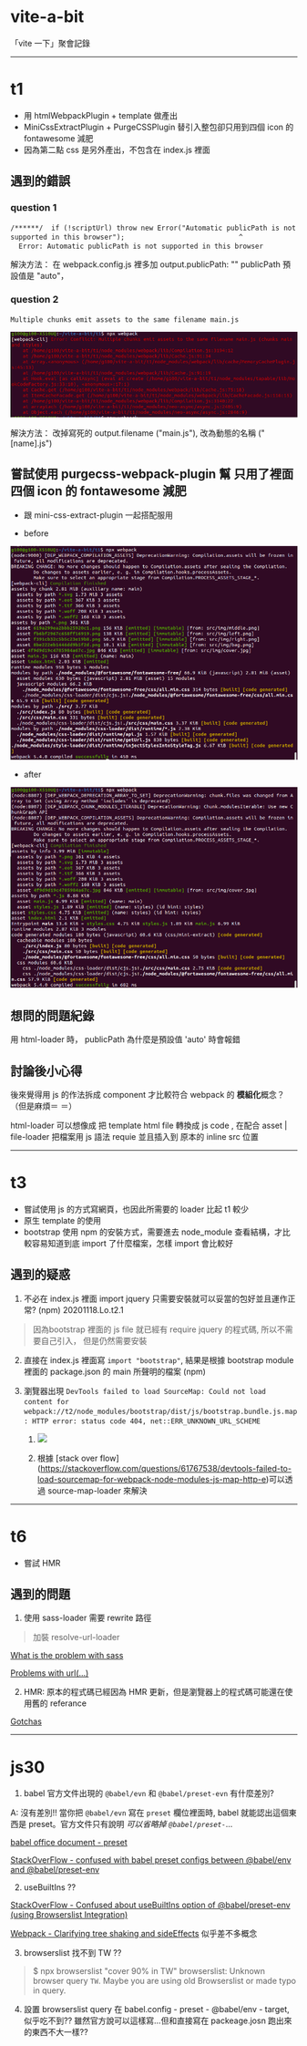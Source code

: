 # vite-a-bit

「vite 一下」聚會記錄

---


# t1

* 用 htmlWebpackPlugin + template 做產出
* MiniCssExtractPlugin + PurgeCSSPlugin 替引入整包卻只用到四個 icon 的 fontawesome 減肥
* 因為第二點 css 是另外產出，不包含在 index.js 裡面

## 遇到的錯誤

### question 1

```
/******/  if (!scriptUrl) throw new Error("Automatic publicPath is not supported in this browser");                            ^
  Error: Automatic publicPath is not supported in this browser
```

解決方法： 在 webpack.config.js 裡多加 output.publicPath: ""
publicPath 預設值是 "auto"，

### question 2

```
Multiple chunks emit assets to the same filename main.js
```
![](./README-image/t1/error-some-name.png)

解決方法： 改掉寫死的 output.filename ("main.js"), 改為動態的名稱 ("[name].js")

## 嘗試使用 purgecss-webpack-plugin 幫 只用了裡面四個 icon 的 fontawesome 減肥

* 跟 mini-css-extract-plugin 一起搭配服用

* before

![](./README-image/t1/before.png)

* after

![](./README-image/t1/after.png)


## 想問的問題紀錄

 用 html-loader 時， publicPath 為什麼是預設值 'auto' 時會報錯

## 討論後小心得

後來覺得用 js 的作法拆成 component 才比較符合 webpack 的 **模組化**概念？ （但是麻煩＝ ＝）

html-loader 可以想像成 把 template html file 轉換成 js code , 
在配合 asset | file-loader 把檔案用 js 語法 requie 並且插入到 原本的 inline src 位置

---


# t3

* 嘗試使用 js 的方式寫網頁，也因此所需要的 loader 比起 t1 較少
* 原生 template 的使用
* bootstrap 使用 npm 的安裝方式，需要進去 node_module 查看結構，才比較容易知道到底 import 了什麼檔案，怎樣 import 會比較好

## 遇到的疑惑

1. 不必在 index.js 裡面 import jquery 只需要安裝就可以妥當的包好並且運作正常? (npm) 20201118.Lo.t2.1

> 因為bootstrap 裡面的 js file 就已經有 require jquery 的程式碼, 所以不需要自己引入， 但是仍然需要安裝

2. 直接在 index.js 裡面寫  `import "bootstrap"`, 結果是根據 bootstrap module 裡面的 package.json 的 main 所聲明的檔案 (npm)

3. 瀏覽器出現 `DevTools failed to load SourceMap: Could not load content for webpack://t2/node_modules/bootstrap/dist/js/bootstrap.bundle.js.map: HTTP error: status code 404, net::ERR_UNKNOWN_URL_SCHEME`
	1. ![]("./README-image/t3/screenShot.png")

	1. 根據 [stack over flow] (https://stackoverflow.com/questions/61767538/devtools-failed-to-load-sourcemap-for-webpack-node-modules-js-map-http-e)可以透過 source-map-loader 來解決

---


# t6

* 嘗試 HMR

## 遇到的問題

1. 使用 sass-loader 需要 rewrite 路徑
> 加裝 resolve-url-loader

[What is the problem with sass](https://github.com/bholloway/resolve-url-loader/blob/v4-development/packages/resolve-url-loader/README.md#whats-the-problem-with-sass)

[Problems with url(...)](https://github.com/webpack-contrib/sass-loader#problems-with-url)

2. HMR: 原本的程式碼已經因為 HMR 更新，但是瀏覽器上的程式碼可能還在使用舊的 referance

[Gotchas](https://webpack.js.org/guides/hot-module-replacement/#gotchas)

---


# js30

1. babel 官方文件出現的 `@babel/evn` 和 `@babel/preset-evn` 有什麼差別?

A: 沒有差別!! 當你把 `@babel/evn` 寫在 `preset` 欄位裡面時, babel 就能認出這個東西是 preset。官方文件只有說明 *可以省略掉 `@babel/preset-`*...

[babel office document - preset](https://stackoverflow.com/questions/56108110/confused-with-babel-preset-configs-between-babel-env-and-babel-preset-env)

[StackOverFlow - confused with babel preset configs between @babel/env and @babel/preset-env](https://stackoverflow.com/questions/56108110/confused-with-babel-preset-configs-between-babel-env-and-babel-preset-env)

2. useBuiltIns ??

[StackOverFlow - Confused about useBuiltIns option of @babel/preset-env (using Browserslist Integration)](https://stackoverflow.com/questions/52625979/confused-about-usebuiltins-option-of-babel-preset-env-using-browserslist-integ)

[Webpack - Clarifying tree shaking and sideEffects](https://webpack.js.org/guides/tree-shaking/#clarifying-tree-shaking-and-sideeffects)
似乎差不多概念

3. browserslist 找不到 TW ??

> $ npx browserslist "cover 90% in TW"
> browserslist: Unknown browser query `TW`. Maybe you are using old Browserslist or made typo in query.

4. 設置 browserslist query 在 babel.config - preset - @babel/env - target, 似乎吃不到?? 雖然官方說可以這樣寫...但和直接寫在 packeage.josn 跑出來的東西不大一樣??


